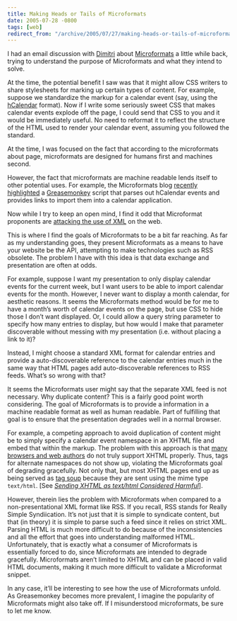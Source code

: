 ```yaml
---
title: Making Heads or Tails of Microformats
date: 2005-07-28 -0800
tags: [web]
redirect_from: "/archive/2005/07/27/making-heads-or-tails-of-microformats.aspx/"
---
```


I had an email discussion with [Dimitri](http://glazkov.com/blog/) about
[Microformats](http://microformats.org/about/) a little while back,
trying to understand the purpose of Microformats and what they intend to
solve.

At the time, the potential benefit I saw was that it might allow CSS
writers to share stylesheets for marking up certain types of content.
For example, suppose we standardize the markup for a calendar event
(say, using the [hCalendar](http://microformats.org/wiki/hcalendar)
format). Now if I write some seriously sweet CSS that makes calendar
events explode off the page, I could send that CSS to you and it would
be immediately useful. No need to reformat it to reflect the structure
of the HTML used to render your calendar event, assuming you followed
the standard.

At the time, I was focused on the fact that according to the
microformats about page, microformats are designed for humans first and
machines second.

However, the fact that microformats are machine readable lends itself to
other potential uses. For example, the Microformats blog [recently
highlighted](http://www.microformats.org/blog/2005/07/27/greasemonkey-and-microformats/)
a [Greasemonkey](http://greasemonkey.mozdev.org/) script that parses out
hCalendar events and provides links to import them into a calendar
application.

Now while I try to keep an open mind, I find it odd that Microformat
proponents are [attacking the use of
XML](http://www.25hoursaday.com/weblog/PermaLink.aspx?guid=70e31efd-d296-4708-af71-6499ce524afe)
on the web.

This is where I find the goals of Microformats to be a bit far reaching.
As far as my understanding goes, they present Microformats as a means to
have your website be the API, attempting to make technologies such as
RSS obsolete. The problem I have with this idea is that data exchange
and presentation are often at odds.

For example, suppose I want my presentation to only display calendar
events for the current week, but I want users to be able to import
calendar events for the month. However, I never want to display a month
calendar, for aesthetic reasons. It seems the Microformats method would
be for me to have a month’s worth of calendar events on the page, but
use CSS to hide those I don’t want displayed. Or, I could allow a query
string parameter to specify how many entries to display, but how would I
make that parameter discoverable without messing with my presentation
(i.e. without placing a link to it)?

Instead, I might choose a standard XML format for calendar entries and
provide a auto-discoverable reference to the calendar entries much in
the same way that HTML pages add auto-discoverable references to RSS
feeds. What’s so wrong with that?

It seems the Microformats user might say that the separate XML feed is
not necessary. Why duplicate content? This is a fairly good point worth
considering. The goal of Microformats is to provide a information in a
machine readable format as well as human readable. Part of fulfilling
that goal is to ensure that the presentation degrades well in a normal
browser.

For example, a competing approach to avoid duplication of content might
be to simply specify a calendar event namespace in an XHTML file and
embed that within the markup. The problem with this approach is that
[many browsers and web
authors](http://www.mezzoblue.com/archives/2003/09/03/markup_bulle/) do
not truly support XHTML properly. Thus, tags for alternate namespaces do
not show up, violating the Microformats goal of degrading gracefully.
Not only that, but most XHTML pages end up as being served as [tag
soup](http://www.mezzoblue.com/archives/2003/09/03/markup_bulle/)
because they are sent using the mime type `text/html`. [See *[Sending
XHTML as text/html Considered
Harmful](http://www.hixie.ch/advocacy/xhtml)*].

However, therein lies the problem with Microformats when compared to a
non-presentational XML format like RSS. If you recall, RSS stands for
Really Simple Syndiication. It’s not just that it is simple to syndicate
content, but that (in theory) it is simple to parse such a feed since it
relies on strict XML. Parsing HTML is much more difficult to do because
of the inconsistencies and all the effort that goes into understanding
malformed HTML. Unfortunately, that is exactly what a consumer of
Microformats is essentially forced to do, since Microformats are
intended to degrade gracefully. Microformats aren’t limited to XHTML and
can be placed in valid HTML documents, making it much more difficult to
validate a Microformat snippet.

In any case, it’ll be interesting to see how the use of Microformats
unfold. As Greasemonkey becomes more prevalent, I imagine the popularity
of Microformats might also take off. If I misunderstood microformats, be
sure to let me know.

